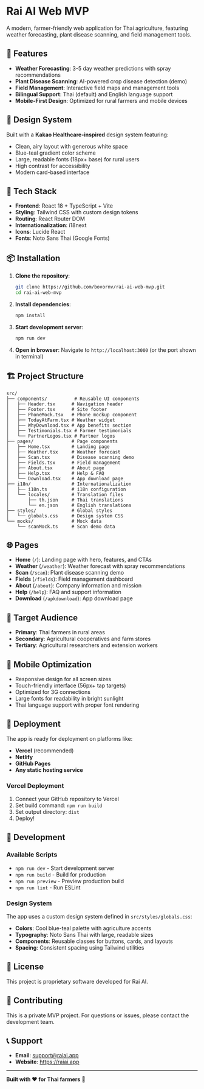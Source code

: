 # Rai AI Web MVP

A modern, farmer-friendly web application for Thai agriculture, featuring weather forecasting, plant disease scanning, and field management tools.

## 🌾 Features

- **Weather Forecasting**: 3-5 day weather predictions with spray recommendations
- **Plant Disease Scanning**: AI-powered crop disease detection (demo)
- **Field Management**: Interactive field maps and management tools
- **Bilingual Support**: Thai (default) and English language support
- **Mobile-First Design**: Optimized for rural farmers and mobile devices

## 🎨 Design System

Built with a **Kakao Healthcare-inspired** design system featuring:
- Clean, airy layout with generous white space
- Blue-teal gradient color scheme
- Large, readable fonts (18px+ base) for rural users
- High contrast for accessibility
- Modern card-based interface

## 🚀 Tech Stack

- **Frontend**: React 18 + TypeScript + Vite
- **Styling**: Tailwind CSS with custom design tokens
- **Routing**: React Router DOM
- **Internationalization**: i18next
- **Icons**: Lucide React
- **Fonts**: Noto Sans Thai (Google Fonts)

## 📦 Installation

1. **Clone the repository**:
   ```bash
   git clone https://github.com/bovornv/rai-ai-web-mvp.git
   cd rai-ai-web-mvp
   ```

2. **Install dependencies**:
   ```bash
   npm install
   ```

3. **Start development server**:
   ```bash
   npm run dev
   ```

4. **Open in browser**:
   Navigate to `http://localhost:3000` (or the port shown in terminal)

## 🏗️ Project Structure

```
src/
├── components/          # Reusable UI components
│   ├── Header.tsx      # Navigation header
│   ├── Footer.tsx      # Site footer
│   ├── PhoneMock.tsx   # Phone mockup component
│   ├── TodayAtFarm.tsx # Weather widget
│   ├── WhyDownload.tsx # App benefits section
│   ├── Testimonials.tsx # Farmer testimonials
│   └── PartnerLogos.tsx # Partner logos
├── pages/              # Page components
│   ├── Home.tsx        # Landing page
│   ├── Weather.tsx     # Weather forecast
│   ├── Scan.tsx        # Disease scanning demo
│   ├── Fields.tsx      # Field management
│   ├── About.tsx       # About page
│   ├── Help.tsx        # Help & FAQ
│   └── Download.tsx    # App download page
├── i18n/               # Internationalization
│   ├── i18n.ts         # i18n configuration
│   └── locales/        # Translation files
│       ├── th.json     # Thai translations
│       └── en.json     # English translations
├── styles/             # Global styles
│   └── globals.css     # Design system CSS
└── mocks/              # Mock data
    └── scanMock.ts     # Scan demo data
```

## 🌐 Pages

- **Home** (`/`): Landing page with hero, features, and CTAs
- **Weather** (`/weather`): Weather forecast with spray recommendations
- **Scan** (`/scan`): Plant disease scanning demo
- **Fields** (`/fields`): Field management dashboard
- **About** (`/about`): Company information and mission
- **Help** (`/help`): FAQ and support information
- **Download** (`/apkdownload`): App download page

## 🎯 Target Audience

- **Primary**: Thai farmers in rural areas
- **Secondary**: Agricultural cooperatives and farm stores
- **Tertiary**: Agricultural researchers and extension workers

## 📱 Mobile Optimization

- Responsive design for all screen sizes
- Touch-friendly interface (56px+ tap targets)
- Optimized for 3G connections
- Large fonts for readability in bright sunlight
- Thai language support with proper font rendering

## 🚀 Deployment

The app is ready for deployment on platforms like:
- **Vercel** (recommended)
- **Netlify**
- **GitHub Pages**
- **Any static hosting service**

### Vercel Deployment

1. Connect your GitHub repository to Vercel
2. Set build command: `npm run build`
3. Set output directory: `dist`
4. Deploy!

## 🔧 Development

### Available Scripts

- `npm run dev` - Start development server
- `npm run build` - Build for production
- `npm run preview` - Preview production build
- `npm run lint` - Run ESLint

### Design System

The app uses a custom design system defined in `src/styles/globals.css`:

- **Colors**: Cool blue-teal palette with agriculture accents
- **Typography**: Noto Sans Thai with large, readable sizes
- **Components**: Reusable classes for buttons, cards, and layouts
- **Spacing**: Consistent spacing using Tailwind utilities

## 📄 License

This project is proprietary software developed for Rai AI.

## 🤝 Contributing

This is a private MVP project. For questions or issues, please contact the development team.

## 📞 Support

- **Email**: support@raiai.app
- **Website**: https://raiai.app

---

**Built with ❤️ for Thai farmers** 🌾